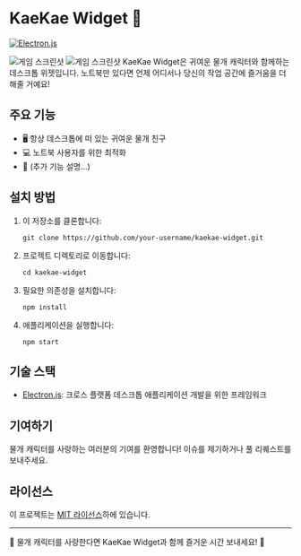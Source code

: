 # KaeKae Widget 🦭

[![Electron.js](https://img.shields.io/badge/Electron-191970?style=for-the-badge&logo=Electron&logoColor=white)](https://www.electronjs.org/)

![게임 스크린샷](./public/pc-screenshot.png)
![게임 스크린샷](./public/mobile-screenshot.jpeg)
KaeKae Widget은 귀여운 물개 캐릭터와 함께하는 데스크톱 위젯입니다. 노트북만 있다면 언제 어디서나 당신의 작업 공간에 즐거움을 더해줄 거예요!

## 주요 기능

- 🖥️ 항상 데스크톱에 떠 있는 귀여운 물개 친구
- 💻 노트북 사용자를 위한 최적화
- 🎨 (추가 기능 설명...)

## 설치 방법

1. 이 저장소를 클론합니다:
   ```
   git clone https://github.com/your-username/kaekae-widget.git
   ```
2. 프로젝트 디렉토리로 이동합니다:
   ```
   cd kaekae-widget
   ```
3. 필요한 의존성을 설치합니다:
   ```
   npm install
   ```
4. 애플리케이션을 실행합니다:
   ```
   npm start
   ```

## 기술 스택

- [Electron.js](https://www.electronjs.org/): 크로스 플랫폼 데스크톱 애플리케이션 개발을 위한 프레임워크

## 기여하기

물개 캐릭터를 사랑하는 여러분의 기여를 환영합니다! 이슈를 제기하거나 풀 리퀘스트를 보내주세요.

## 라이선스

이 프로젝트는 [MIT 라이선스](LICENSE)하에 있습니다.

---

🦭 물개 캐릭터를 사랑한다면 KaeKae Widget과 함께 즐거운 시간 보내세요! 🦭
